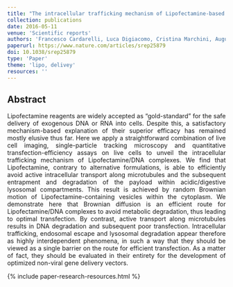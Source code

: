 ```yaml
---
title: "The intracellular trafficking mechanism of Lipofectamine-based transfection reagents and its implication for gene delivery"
collection: publications
date: 2016-05-11
venue: 'Scientific reports'
authors: 'Francesco Cardarelli, Luca Digiacomo, Cristina Marchini, Augusto Amici, Fabrizio Salomone, Giuseppe Fiume, Alessandro Rossetta, Enrico Gratton, Daniela Pozzi, Giulio Caracciolo'
paperurl: https://www.nature.com/articles/srep25879
doi: 10.1038/srep25879
type: 'Paper'
theme: 'lipo, delivey'
resources: ''
---
```


<h2> Abstract </h2>
<p align= "justify">
Lipofectamine reagents are widely accepted as “gold-standard” for the safe delivery of exogenous DNA or RNA into cells. Despite this, a satisfactory mechanism-based explanation of their superior efficacy has remained mostly elusive thus far. Here we apply a straightforward combination of live cell imaging, single-particle tracking microscopy and quantitative transfection-efficiency assays on live cells to unveil the intracellular trafficking mechanism of Lipofectamine/DNA complexes. We find that Lipofectamine, contrary to alternative formulations, is able to efficiently avoid active intracellular transport along microtubules and the subsequent entrapment and degradation of the payload within acidic/digestive lysosomal compartments. This result is achieved by random Brownian motion of Lipofectamine-containing vesicles within the cytoplasm. We demonstrate here that Brownian diffusion is an efficient route for Lipofectamine/DNA complexes to avoid metabolic degradation, thus leading to optimal transfection. By contrast, active transport along microtubules results in DNA degradation and subsequent poor transfection. Intracellular trafficking, endosomal escape and lysosomal degradation appear therefore as highly interdependent phenomena, in such a way that they should be viewed as a single barrier on the route for efficient transfection. As a matter of fact, they should be evaluated in their entirety for the development of optimized non-viral gene delivery vectors.


{% include paper-research-resources.html %}
